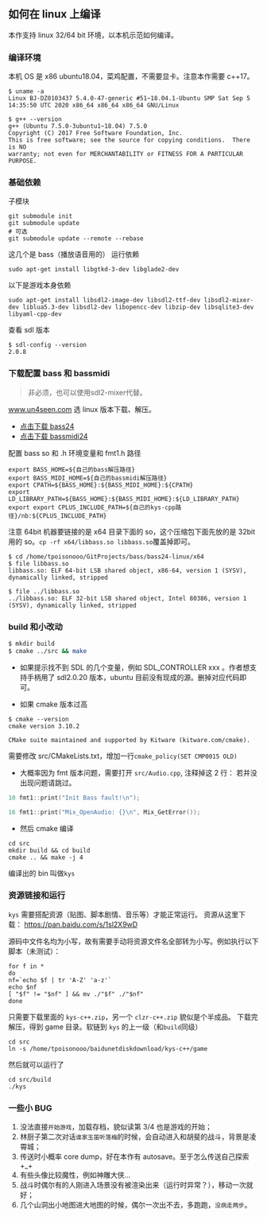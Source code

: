 ## 如何在 linux 上编译
本作支持 linux 32/64 bit 环境，以本机示范如何编译。

### 编译环境
本机 OS 是 x86 ubuntu18.04，菜鸡配置，不需要显卡。注意本作需要 c++17。
```shell
$ uname -a
Linux BJ-DZ0103437 5.4.0-47-generic #51~18.04.1-Ubuntu SMP Sat Sep 5 14:35:50 UTC 2020 x86_64 x86_64 x86_64 GNU/Linux

$ g++ --version
g++ (Ubuntu 7.5.0-3ubuntu1~18.04) 7.5.0
Copyright (C) 2017 Free Software Foundation, Inc.
This is free software; see the source for copying conditions.  There is NO
warranty; not even for MERCHANTABILITY or FITNESS FOR A PARTICULAR PURPOSE.
```
### 基础依赖

子模块
```shell
git submodule init
git submodule update
# 可选
git submodule update --remote --rebase
```

这几个是 bass（播放语音用的） 运行依赖
```shell
sudo apt-get install libgtkd-3-dev libglade2-dev
```

以下是游戏本身依赖
```shell
sudo apt-get install libsdl2-image-dev libsdl2-ttf-dev libsdl2-mixer-dev liblua5.3-dev libsdl2-dev libopencc-dev libzip-dev libsqlite3-dev libyaml-cpp-dev
```

查看 sdl 版本
```
$ sdl-config --version
2.0.8
```

### 下载配置 bass 和 bassmidi

> 非必须，也可以使用sdl2-mixer代替。

www.un4seen.com 选 linux 版本下载、解压。
* [点击下载 bass24](http://www.un4seen.com/download.php?bass24-linux)
* [点击下载 bassmidi24](http://www.un4seen.com/files/bassmidi24-linux.zip)

配置 bass so 和 .h 环境变量和 fmt1.h 路径
```shell
export BASS_HOME=${自己的bass解压路径}
export BASS_MIDI_HOME=${自己的bassmidi解压路径}
export CPATH=${BASS_HOME}:${BASS_MIDI_HOME}:${CPATH}
export LD_LIBRARY_PATH=${BASS_HOME}:${BASS_MIDI_HOME}:${LD_LIBRARY_PATH}
export export CPLUS_INCLUDE_PATH=${自己的kys-cpp路径}/nb:${CPLUS_INCLUDE_PATH}
```
注意 64bit 机器要链接的是 x64 目录下面的 so，这个压缩包下面先放的是 32bit 用的 so。`cp -rf x64/libbass.so libbass.so`覆盖掉即可。
```shell
$ cd /home/tpoisonooo/GitProjects/bass/bass24-linux/x64
$ file libbass.so 
libbass.so: ELF 64-bit LSB shared object, x86-64, version 1 (SYSV), dynamically linked, stripped

$ file ../libbass.so 
../libbass.so: ELF 32-bit LSB shared object, Intel 80386, version 1 (SYSV), dynamically linked, stripped
```

### build 和小改动
```bash
$ mkdir build
$ cmake ../src && make
```

* 如果提示找不到 SDL 的几个变量，例如 SDL_CONTROLLER xxx 。作者想支持手柄用了 sdl2.0.20 版本，ubuntu 目前没有现成的源。删掉对应代码即可。

* 如果 cmake 版本过高
```shell
$ cmake --version
cmake version 3.10.2

CMake suite maintained and supported by Kitware (kitware.com/cmake).
```
需要修改 src/CMakeLists.txt，增加一行`cmake_policy(SET CMP0015 OLD)`

* 大概率因为 fmt 版本问题，需要打开 `src/Audio.cpp`, 注释掉这 2 行：
若并没出现问题请跳过。
```c++
10 fmt1::print("Init Bass fault!\n");
```
```c++
16 fmt1::print("Mix_OpenAudio: {}\n", Mix_GetError());
```

* 然后 cmake 编译 
```shell
cd src
mkdir build && cd build
cmake .. && make -j 4
```

编译出的 bin 叫做`kys`

### 资源链接和运行

`kys` 需要搭配资源（贴图、脚本剧情、音乐等）才能正常运行。
资源从这里下载：
https://pan.baidu.com/s/1sl2X9wD

源码中文件名均为小写，故有需要手动将资源文件名全部转为小写。例如执行以下脚本（未测试）：

```shell
for f in *
do
nf=`echo $f | tr 'A-Z' 'a-z'`
echo $nf
[ "$f" != "$nf" ] && mv ./"$f" ./"$nf"
done
```

只需要下载里面的 `kys-c++.zip`，另一个 `clzr-c++.zip` 貌似是个半成品。
下载完解压，得到 game 目录。软链到 `kys` 的上一级（和`build`同级）
```shell
cd src
ln -s /home/tpoisonooo/baidunetdiskdownload/kys-c++/game
```
然后就可以运行了
```shell
cd src/build
./kys
```
### 一些小 BUG
1. 没法直接`开始游戏`，加载存档，貌似读第 3/4 也是游戏的开始；
2. 林厨子第二次对话`谁家玉笛听落梅`的时候，会自动进入和胡斐的战斗，背景是凌霄城；
3. 传送时小概率 core dump，好在本作有 autosave。至于怎么传送自己探索 +_+
4. 有些头像比较魔性，例如神雕大侠...
5. 战斗时偶尔有的人刚进入场景没有被渲染出来（运行时异常？），移动一次就好；
6. 几个山洞出小地图进大地图的时候，偶尔一次出不去，多跑跑，`没病走两步`。
